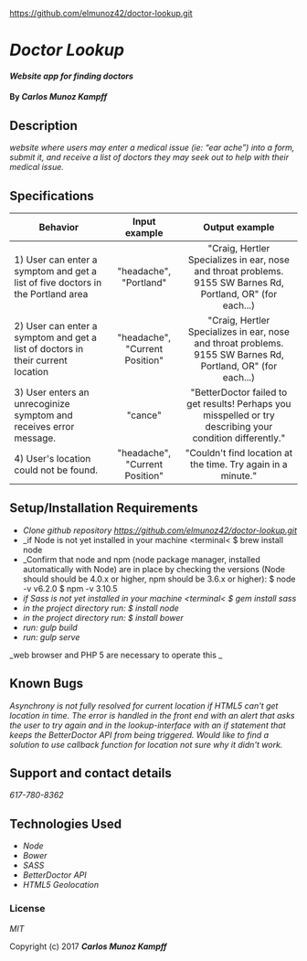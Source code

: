 



https://github.com/elmunoz42/doctor-lookup.git

# _Doctor Lookup_

#### _Website app for finding doctors_

#### By _**Carlos Munoz Kampff**_

## Description

_website where users may enter a medical issue (ie: “ear ache”) into a form, submit it, and receive a list of doctors they may seek out to help with their medical issue._


## Specifications

| Behavior                                              |   Input example   |  Output example |
|-------------------------------------------------------|:-----------------:|:---------------:|
| 1) User can enter a symptom and get a list of five doctors in the Portland area| "headache", "Portland" | "Craig, Hertler	Specializes in ear, nose and throat problems.	9155 SW Barnes Rd, Portland, OR" (for each...)|
| 2) User can enter a symptom and get a list of doctors in their current location|"headache", "Current Position"| "Craig, Hertler	Specializes in ear, nose and throat problems.	9155 SW Barnes Rd, Portland, OR" (for each...)|
| 3) User enters an unrecoginize symptom and receives error message. | "cance" | "BetterDoctor failed to get results! Perhaps you misspelled or try describing your condition differently."|
| 4) User's location could not be found. | "headache", "Current Position" | "Couldn't find location at the time. Try again in a minute."|

## Setup/Installation Requirements
* _Clone github repository https://github.com/elmunoz42/doctor-lookup.git_
* _if Node is not yet installed in your machine <terminal< $ brew install node
* _Confirm that node and npm (node package manager, installed automatically with Node) are in place by checking the versions (Node should should be 4.0.x or higher, npm should be 3.6.x or higher):
$ node -v
v6.2.0
$ npm -v
3.10.5
* _if Sass is not yet installed in your machine <terminal< $ gem install sass_
* _in the project directory run: $ install node_
* _in the project directory run: $ install bower_
* _run: gulp build_
* _run: gulp serve_




_web browser and PHP 5 are necessary to operate this _

## Known Bugs

_Asynchrony is not fully resolved for current location if HTML5 can't get location in time. The error is handled in the front end with an alert that asks the user to try again and in the lookup-interface with an if statement that keeps the BetterDoctor API from being triggered. Would like to find a solution to use callback function for location not sure why it didn't work._

## Support and contact details

_617-780-8362_

## Technologies Used

* _Node_
* _Bower_
* _SASS_
* _BetterDoctor API_
* _HTML5 Geolocation_

### License

*MIT*

Copyright (c) 2017 **_Carlos Munoz Kampff_**
